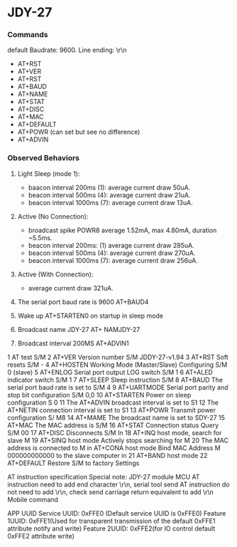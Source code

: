 # JDY-27

### Commands
default Baudrate: 9600. Line ending: \r\n <br>

- AT+RST<br>
- AT+VER<br>
- AT+RST<br>
- AT+BAUD<br>
- AT+NAME<br>
- AT+STAT<br>
- AT+DISC<br>
- AT+MAC<br>
- AT+DEFAULT<br>
- AT+POWR (can set but see no difference)<br>
- AT+ADVIN

### Observed Behaviors

1. Light Sleep (mode 1):
   - baacon interval 200ms (1): average current draw 50uA.
   - beacon interval 500ms (4): average current draw 21uA.
   - beacon interval 1000ms (7): average current draw 13uA.

2. Active (No Connection):
   - broadcast spike POWR8 average 1.52mA, max 4.80mA, duration ~5.5ms.
   - beacon interval 200ms: (1) average current draw 285uA.
   - beacon interval 500ms (4): average current draw 270uA.
   - beacon interval 1000ms (7): average current draw 256uA.

3. Active (With Connection):
   - average current draw 321uA.


1. The serial port baud rate is 9600 AT+BAUD4
2. Wake up AT+STARTEN0 on startup in sleep mode
3. Broadcast name JDY-27 AT+ NAMJDY-27
4. Broadcast interval 200MS AT+ADVIN1


1 AT test S/M
2 AT+VER Version number S/M JDDY-27-v1.94
3 AT+RST Soft resets S/M -
4 AT+HOSTEN Working Mode (Master/Slave) Configuring S/M 0 (slave)
5 AT+ENLOG Serial port output LOG switch S/M 1
6 AT+ALED indicator switch S/M 1
7 AT+SLEEP Sleep instruction S/M
8 AT+BAUD The serial port baud rate is set to S/M 4
9 AT+UARTMODE Serial port parity and stop bit configuration S/M 0,0
10 AT+STARTEN Power on sleep configuration S 0
11 The AT+ADVIN broadcast interval is set to S1
12 The AT+NETIN connection interval is set to S1
13 AT+POWR Transmit power configuration S/ M8
14 AT+MAME The broadcast name is set to SDY-27
15 AT+MAC The MAC address is S/M
16 AT+STAT Connection status Query S/M 00
17 AT+DISC Disconnects S/M
In 18 AT+INQ host mode, search for slave M
19 AT+SINQ host mode Actively stops searching for M
20 The MAC address is connected to M in AT+CONA host mode
Bind MAC Address M 000000000000 to the slave computer in 21 AT+BAND host mode
22 AT+DEFAULT Restore S/M to factory Settings

AT instruction specification
Special note: JDY-27 module MCU AT instruction need to add end character \r\n, serial tool send AT instruction do not need to add \r\n, check send carriage return equivalent to add \r\n
Mobile command

APP UUID
Service UUID: 0xFFE0 (Default service UUID is 0xFFE0)
Feature 1UUID: 0xFFE1(Used for transparent transmission of the default 0xFFE1 attribute notify and write)
Feature 2UUID: 0xFFE2(for IO control default 0xFFE2 attribute write)
